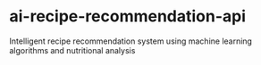 # ai-recipe-recommendation-api
Intelligent recipe recommendation system using machine learning algorithms and nutritional analysis
